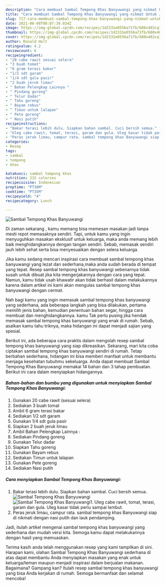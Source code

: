 ```yaml
---
description: "Cara membuat Sambal Tempong Khas Banyuwangi yang nikmat Untuk Jualan"
title: "Cara membuat Sambal Tempong Khas Banyuwangi yang nikmat Untuk Jualan"
slug: 717-cara-membuat-sambal-tempong-khas-banyuwangi-yang-nikmat-untuk-jualan
date: 2021-06-08T08:07:39.034Z
image: https://img-global.cpcdn.com/recipes/1d2331e0556a71fb/680x482cq70/sambal-tempong-khas-banyuwangi-foto-resep-utama.jpg
thumbnail: https://img-global.cpcdn.com/recipes/1d2331e0556a71fb/680x482cq70/sambal-tempong-khas-banyuwangi-foto-resep-utama.jpg
cover: https://img-global.cpcdn.com/recipes/1d2331e0556a71fb/680x482cq70/sambal-tempong-khas-banyuwangi-foto-resep-utama.jpg
author: Ronald Holt
ratingvalue: 4.2
reviewcount: 6
recipeingredient:
- "20 cabe rawit sesuai selera"
- "3 buah tomat"
- "6 gram terasi bakar"
- "1/2 sdt garam"
- "1/4 sdt gula pasir"
- "2 buah jeruk limau"
- " Bahan Pelengkap Lainnya "
- " Pindang goreng"
- " Telur dadar"
- " Tahu goreng"
- " Bayam rebus"
- " Timun untuk lalapan"
- " Pete goreng"
- " Nasi putih"
recipeinstructions:
- "Bakar terasi lebih dulu. Siapkan bahan sambal. Cuci bersih semua."
- "Uleg cabe rawit, tomat, terasi, garam dan gula. Uleg kasar tidak perlu sampai lembut."
- "Peras jeruk limau, campur rata. sambal tempong khas Banyuwangi siap di nikmati dengan nasi putih dan lauk pendamping."
categories:
- Resep
tags:
- sambal
- tempong
- khas

katakunci: sambal tempong khas 
nutrition: 215 calories
recipecuisine: Indonesian
preptime: "PT36M"
cooktime: "PT35M"
recipeyield: "4"
recipecategory: Lunch

---
```



![Sambal Tempong Khas Banyuwangi](https://img-global.cpcdn.com/recipes/1d2331e0556a71fb/680x482cq70/sambal-tempong-khas-banyuwangi-foto-resep-utama.jpg)

Di zaman  sekarang , kamu memang bisa memesan masakan jadi tanpa mesti repot memasaknya sendiri. Tapi, untuk kamu yang ingin menyuguhkan masakan eksklusif untuk keluarga, maka anda memang lebih baik menghidangkannya dengan tangan sendiri. Sebab, memasak sendiri jauh lebih sehat serta bisa menyesuaikan dengan selera keluarga.

Jika kamu sedang mencari inspirasi cara membuat sambal tempong khas banyuwangi yang lezat dan sederhana,maka anda sudah berada di tempat yang tepat. Resep sambal tempong khas banyuwangi  sebenarnya tidak susah untuk dibuat jika kita mengerjakannya dengan cara yang tepat. Namun, kamu tidak usah khawatir akan tidak berhasil dalam melakukannya 
karena dalam artikel ini kami akan mengulas sambal tempong khas banyuwangi dengan cermat.  



Nah bagi kamu yang ingin memasak sambal tempong khas banyuwangi yang sederhana, ada beberapa langkah yang bisa dilakukan, pertama memilih jenis bahan, kemudian penentuan bahan segar, hingga cara membuat dan menghidangkannya. kamu Tak perlu pusing jika hendak memasak sambal tempong khas banyuwangi yang enak di rumah. Sebab, asalkan kamu  tahu triknya, maka hidangan ini dapat menjadi sajian yang spesial.

Berikut ini, ada beberapa cara praktis  dalam mengolah resep sambal tempong khas banyuwangi yang siap dikreasikan. Sekarang, mari kita coba ciptakan sambal tempong khas banyuwangi sendiri di rumah. Tetap berbahan sederhana, hidangan ini bisa memberi manfaat untuk membantu menjaga kesehatan tubuhmu sekeluarga. Anda dapat membuat Sambal Tempong Khas Banyuwangi memakai 14 bahan dan 3 tahap pembuatan. Berikut ini cara dalam menyiapkan hidangannya.

<!--inarticleads1-->

##### Bahan-bahan dan bumbu yang digunakan untuk menyiapkan Sambal Tempong Khas Banyuwangi:

1. Gunakan 20 cabe rawit (sesuai selera)
1. Sediakan 3 buah tomat
1. Ambil 6 gram terasi bakar
1. Sediakan 1/2 sdt garam
1. Gunakan 1/4 sdt gula pasir
1. Siapkan 2 buah jeruk limau
1. Ambil  Bahan Pelengkap Lainnya :
1. Sediakan  Pindang goreng
1. Gunakan  Telur dadar
1. Siapkan  Tahu goreng
1. Gunakan  Bayam rebus
1. Sediakan  Timun untuk lalapan
1. Gunakan  Pete goreng
1. Sediakan  Nasi putih




<!--inarticleads2-->

##### Cara menyiapkan Sambal Tempong Khas Banyuwangi:

1. Bakar terasi lebih dulu. Siapkan bahan sambal. Cuci bersih semua.
<img src="https://img-global.cpcdn.com/steps/c0ba9771192fd40c/160x128cq70/sambal-tempong-khas-banyuwangi-langkah-memasak-1-foto.jpg" alt="Sambal Tempong Khas Banyuwangi"><img src="https://img-global.cpcdn.com/steps/e5f4749bbbbc5435/160x128cq70/sambal-tempong-khas-banyuwangi-langkah-memasak-1-foto.jpg" alt="Sambal Tempong Khas Banyuwangi">1. Uleg cabe rawit, tomat, terasi, garam dan gula. Uleg kasar tidak perlu sampai lembut.
1. Peras jeruk limau, campur rata. sambal tempong khas Banyuwangi siap di nikmati dengan nasi putih dan lauk pendamping.




Jadi, itulah artikel mengenai  sambal tempong khas banyuwangi  yang sederhana dan mudah versi kita. Semoga kamu dapat melakukannya dengan hasil yang memuaskan. 

Terima kasih anda telah menggunakan resep yang kami tampilkan di sini. Harapan kami, olahan  Sambal Tempong Khas Banyuwangi sederhana di atas dapat membantu Anda menyiapkan masakan yang enak untuk keluarga/teman maupun menjadi inspirasi dalam berjualan makanan. Bagaimana? Gampang kan? Itulah resep sambal tempong khas banyuwangi yang bisa Anda kerjakan di rumah. Semoga bermanfaat dan selamat mencoba!

